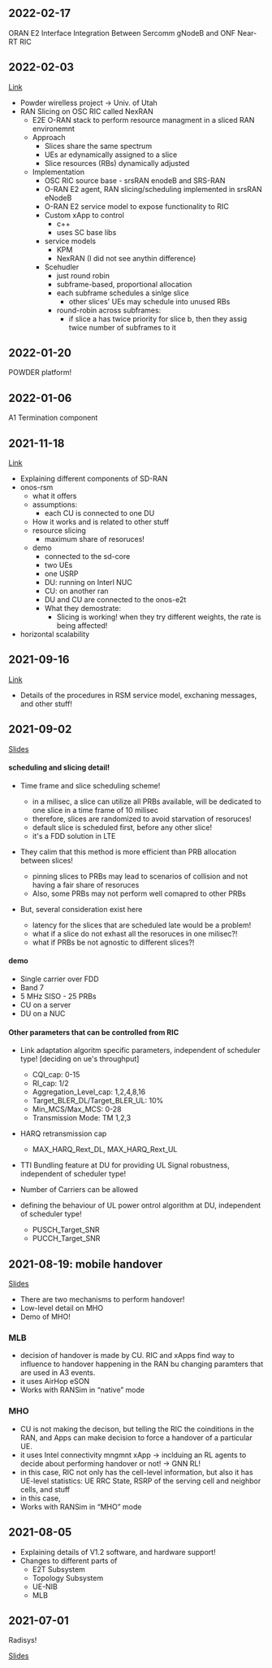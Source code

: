 ## 2022-02-17
ORAN E2 Interface Integration
Between Sercomm gNodeB and ONF Near-RT RIC 


## 2022-02-03
[Link](https://drive.google.com/drive/folders/1XkHPClVf9_CR_lh6uvW-ClceqMZ7Mdfv)
- Powder wirelless project -> Univ. of Utah
- RAN Slicing on OSC RIC called NexRAN
  - E2E O-RAN stack to perform resource managment in a sliced RAN environemnt
  - Approach
    - Slices share the same spectrum
    - UEs ar edynamically assigned to a slice
    - Slice resources (RBs) dynamically adjusted
  - Implementation
    - OSC RIC source base - srsRAN enodeB and SRS-RAN
    - O-RAN E2 agent, RAN slicing/scheduling implemented in srsRAN eNodeB
    - O-RAN E2 service model to expose functionality to RIC
    - Custom xApp to control
      - c++
      - uses SC base libs
    - service models
      - KPM
      - NexRAN (I did not see anythin difference)
    - Scehudler
      - just round robin
      - subframe-based, proportional allocation
      - each subframe schedules a sinlge slice
        - other slices' UEs may schedule into unused RBs
      - round-robin across subframes:
        - if slice a has twice priority for slice b, then they assig twice number of subframes to it


## 2022-01-20
POWDER platform!


## 2022-01-06
A1 Termination component


## 2021-11-18
[Link](https://drive.google.com/drive/folders/1-ibo0xxvL_uXRanoXOcCrQEMuOVRu17t)
- Explaining different components of SD-RAN 
- onos-rsm
  - what it offers
  - assumptions:  
    - each CU is connected to one DU
  - How it works and is related to other stuff
  - resource slicing
    - maximum share of resoruces!
  - demo
    - connected to the sd-core
    - two UEs
    - one USRP
    - DU: running on Interl NUC 
    - CU: on another ran
    - DU and CU are connected to the onos-e2t
    - What they demostrate:
      - Slicing is working! when they try different weights, the rate is being affected!
- horizontal scalability


## 2021-09-16
[Link](https://drive.google.com/drive/folders/17lbHGrvP8mvnMJ-WS1FgAA82pRwl9hRN)
- Details of the procedures in RSM service model, exchaning messages, and other stuff!


## 2021-09-02
[Slides](https://docs.google.com/presentation/d/1ET-AElZNFImuUPZOeM_wgDVea-rfELCJ/edit#slide=id.p1)
#### scheduling and slicing detail! 
- Time frame and slice scheduling scheme!
  - in a milisec, a slice can utilize all PRBs available, will be dedicated to one slice in a time frame of 10 milisec
  - therefore, slices are randomized to avoid starvation of resoruces!
  - default slice is scheduled first, before any other slice!
  - it's a FDD solution in LTE

- They calim that this method is more efficient than PRB allocation between slices!
  - pinning slices to PRBs may lead to scenarios of collision and not having a fair share of resoruces
  - Also, some PRBs may not perform well comapred to other PRBs

- But, several consideration exist here
  - latency for the slices that are scheduled late would be a problem!
  - what if a slice do not exhast all the resoruces in one milisec?!
  - what if PRBs be not agnostic to different slices?!

#### demo
- Single carrier over FDD
- Band 7
- 5 MHz SISO - 25 PRBs
- CU on a server
- DU on a NUC

#### Other parameters that can be controlled from RIC
- Link adaptation algoritm specific parameters, independent of scheduler type! [deciding on ue's throughput]
  - CQI_cap: 0-15
  - RI_cap: 1/2
  - Aggregation_Level_cap: 1,2,4,8,16
  - Target_BLER_DL/Target_BLER_UL: 10%
  - Min_MCS/Max_MCS: 0-28
  - Transmission Mode: TM 1,2,3

- HARQ retransmission cap
  - MAX_HARQ_Rext_DL, MAX_HARQ_Rext_UL

- TTI Bundling feature at DU for providing UL Signal robustness, independent of scheduler type!

- Number of Carriers can be allowed

- defining the behaviour of UL power ontrol algorithm at DU, independent of scheduler type!
  - PUSCH_Target_SNR
  - PUCCH_Target_SNR

## 2021-08-19: mobile handover
[Slides](https://docs.google.com/presentation/d/1sSH5fO96I7WuwZXJT2xYt25Fri_-7BFDrNKc7Ns15sw/edit#slide=id.gb78c612887_0_0)

- There are two mechanisms to perform handover!
- Low-level detail on MHO
- Demo of MHO!

### MLB 
- decision of handover is made by CU. RIC and xApps find way to influence to handover happening in the RAN bu changing paramters that are used in A3 events.
- it uses AirHop eSON
- Works with RANSim in “native” mode

### MHO
- CU is not making the decison, but telling the RIC the coinditions in the RAN, and Apps can make decision to force a handover of a particular UE.
- it uses Intel connectivity mngmnt xApp -> inclduing an RL agents to decide about performing handover or not! -> GNN RL! 
- in this case, RIC not only has the cell-level information, but also it has UE-level statistics: UE RRC State, RSRP of the serving cell and neighbor cells, and stuff
- in this case, 
- Works with RANSim in “MHO” mode

## 2021-08-05
- Explaining details of V1.2 software, and hardware support! 
- Changes to different parts of
  - E2T Subsystem
  - Topology Subsystem
  - UE-NIB 
  - MLB

## 2021-07-01
Radisys! 

[Slides](https://drive.google.com/drive/folders/1LKuTisU08B0ByVhCQo9DDS_ygbjNj_ha)
